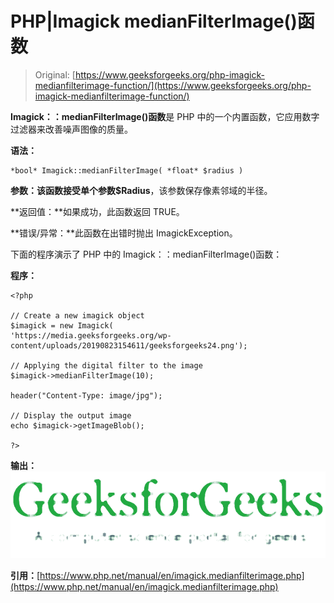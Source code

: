 # PHP|Imagick medianFilterImage()函数

> Original: [https://www.geeksforgeeks.org/php-imagick-medianfilterimage-function/](https://www.geeksforgeeks.org/php-imagick-medianfilterimage-function/)

**Imagick：：medianFilterImage()函数**是 PHP 中的一个内置函数，它应用数字过滤器来改善噪声图像的质量。

**语法：**

```
*bool* Imagick::medianFilterImage( *float* $radius )
```

**参数：**该函数接受单个参数**$Radius**，该参数保存像素邻域的半径。

**返回值：**如果成功，此函数返回 TRUE。

**错误/异常：**此函数在出错时抛出 ImagickException。

下面的程序演示了 PHP 中的 Imagick：：medianFilterImage()函数：

**程序：**

```
<?php

// Create a new imagick object
$imagick = new Imagick(
'https://media.geeksforgeeks.org/wp-content/uploads/20190823154611/geeksforgeeks24.png');

// Applying the digital filter to the image
$imagick->medianFilterImage(10);

header("Content-Type: image/jpg");

// Display the output image
echo $imagick->getImageBlob();

?>
```

**输出：**
![](img/51e30f27f222b275ff4e3a1e47d3a7a3.png)

**引用：**[https://www.php.net/manual/en/imagick.medianfilterimage.php](https://www.php.net/manual/en/imagick.medianfilterimage.php)